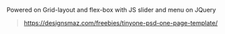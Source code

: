 Powered on Grid-layout and flex-box with JS slider and menu on JQuery

> https://designsmaz.com/freebies/tinyone-psd-one-page-template/